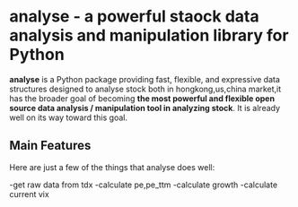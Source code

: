 analyse - a powerful staock data analysis and manipulation library for Python
=================================================================================

**analyse** is a Python package providing fast, flexible, and expressive data
structures designed to analyse stock both in hongkong,us,china market,it has
the broader goal of becoming **the most powerful and flexible open source data
analysis / manipulation tool in analyzing stock**. It is already well on
its way toward this goal.

Main Features
-------------
Here are just a few of the things that analyse does well:

  -get raw data from tdx 
  -calculate pe,pe_ttm
  -calculate growth
  -calculate current vix
